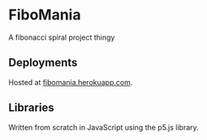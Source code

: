 # FiboMania
A fibonacci spiral project thingy<br>
## Deployments
Hosted at [fibomania.herokuapp.com](http://fibomania.herokuapp.com).
## Libraries
Written from scratch in JavaScript using the p5.js library.
